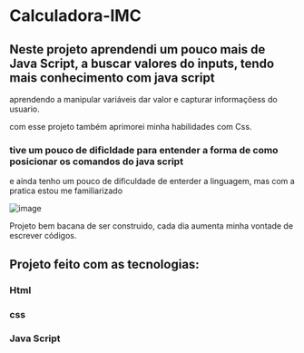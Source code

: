 # Calculadora-IMC

## Neste projeto aprendendi um pouco mais de Java Script, a buscar valores do inputs, tendo mais conhecimento com java script 
aprendendo a manipular variáveis dar valor e capturar informaçõess do usuario. 

com esse projeto também aprimorei minha habilidades com Css.

### tive um pouco de dificldade para entender a forma de como posicionar os comandos do java script
e ainda tenho um pouco de dificuldade de enterder a linguagem, mas com a pratica estou me familiarizado 

![image](https://user-images.githubusercontent.com/72661974/226217877-2366076f-ea28-4d2c-9e19-87a3d5d61d38.png)


Projeto bem bacana de ser construido, cada dia aumenta minha vontade de escrever códigos.


## Projeto feito com as tecnologias:
### Html
### css
### Java Script
